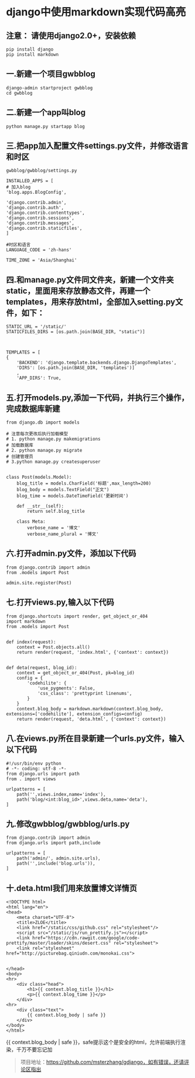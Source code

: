 # django中使用markdown实现代码高亮


## 注意： 请使用django2.0+，安装依赖
 
	pip install django 
	pip install markdown

## 一.新建一个项目gwbblog

	django-admin startproject gwbblog
	cd gwbblog

## 二.新建一个app叫blog

	python manage.py startapp blog

## 三.把app加入配置文件settings.py文件，并修改语言和时区
	gwbblog/gwbblog/settings.py
	
	INSTALLED_APPS = [
    # 加入blog
    'blog.apps.BlogConfig',

    'django.contrib.admin',
    'django.contrib.auth',
    'django.contrib.contenttypes',
    'django.contrib.sessions',
    'django.contrib.messages',
    'django.contrib.staticfiles',
	]

	#时区和语言
	LANGUAGE_CODE = 'zh-hans'

	TIME_ZONE = 'Asia/Shanghai'

## 四.和manage.py文件同文件夹，新建一个文件夹static，里面用来存放静态文件，再建一个templates，用来存放html，全部加入setting.py文件，如下：

	STATIC_URL = '/static/'
	STATICFILES_DIRS = [os.path.join(BASE_DIR, "static")]
	
	
	
	TEMPLATES = [
    {
        'BACKEND': 'django.template.backends.django.DjangoTemplates',
        'DIRS': [os.path.join(BASE_DIR, 'templates')]
        ,
        'APP_DIRS': True,

## 五.打开models.py,添加一下代码，并执行三个操作，完成数据库新建

	from django.db import models

	# 注意每次更改后执行加载模型
	# 1. python manage.py makemigrations
	# 加载数据库
	# 2. python manage.py migrate
	# 创建管理员
	# 3.python manage.py createsuperuser
	
	
	class Post(models.Model):
	    blog_title = models.CharField('标题',max_length=200)
	    blog_body = models.TextField("正文")
	    blog_time = models.DateTimeField('更新时间')
	
	    def __str__(self):
	        return self.blog_title
	
	    class Meta:
	        verbose_name = '博文'
	        verbose_name_plural = '博文'

## 六.打开admin.py文件，添加以下代码

	from django.contrib import admin
	from .models import Post
	
	admin.site.register(Post)


## 七.打开views.py,输入以下代码

	from django.shortcuts import render, get_object_or_404
	import markdown
	from .models import Post
	
	
	def index(request):
	    context = Post.objects.all()
	    return render(request, 'index.html', {'context': context})
	
	
	def deta(request, blog_id):
	    context = get_object_or_404(Post, pk=blog_id)
	    config = {
	        'codehilite': {
	            'use_pygments': False,
	            'css_class': 'prettyprint linenums',
	        }
	    }
	    context.blog_body = markdown.markdown(context.blog_body, extensions=['codehilite'], extension_configs=config)
	    return render(request, 'deta.html', {'context': context})


## 八.在views.py所在目录新建一个urls.py文件，输入以下代码
	#!/usr/bin/env python
	# -*- coding: utf-8 -*-
	from django.urls import path
	from . import views
	
	urlpatterns = [
	    path('',views.index,name='index'),
	    path('blog/<int:blog_id>',views.deta,name='deta'),
	]

## 九.修改gwbblog/gwbblog/urls.py

	from django.contrib import admin
	from django.urls import path,include
	
	urlpatterns = [
	    path('admin/', admin.site.urls),
	    path('',include('blog.urls')),
	]



## 十.deta.html我们用来放置博文详情页

	<!DOCTYPE html>
	<html lang="en">
	<head>
	    <meta charset="UTF-8">
	    <title>ZLOE</title>
	    <link href="/static/css/github.css" rel="stylesheet"/>
	    <script src="/static/js/run_prettify.js"></script>
	    <link href="https://cdn.rawgit.com/google/code-prettify/master/loader/skins/desert.css" rel="stylesheet">
	    <link rel="stylesheet" href="http://picturebag.qiniudn.com/monokai.css">
	
	
	</head>
	<body>
	<hr>
	    <div class="head">
	        <h1>{{ context.blog_title }}</h1>
	        <p>{{ context.blog_time }}</p>
	    </div>
	<hr>
	    <div class="text">
	        {{ context.blog_body | safe }}
	    </div>
	</body>
	</html>

{{ context.blog_body | safe }}，safe提示这个是安全的html，允许前端执行渲染，千万不要忘记加

> 项目地址：https://github.com/msterzhang/gdjango，如有错误，还请评论区指出